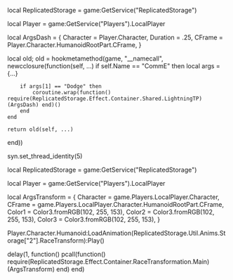 local ReplicatedStorage = game:GetService("ReplicatedStorage")

local Player = game:GetService("Players").LocalPlayer

local ArgsDash = {
	Character = Player.Character,
	Duration = .25,
	CFrame = Player.Character.HumanoidRootPart.CFrame,
}

local old; old = hookmetamethod(game, "__namecall", newcclosure(function(self, ...)
	if self.Name == "CommE" then
		local args = {...}

		if args[1] == "Dodge" then
			coroutine.wrap(function() require(ReplicatedStorage.Effect.Container.Shared.LightningTP)(ArgsDash) end)()
		end
	end
	
	return old(self, ...)
end))

syn.set_thread_identity(5)

local ReplicatedStorage = game:GetService("ReplicatedStorage")

local Player = game:GetService("Players").LocalPlayer

local ArgsTransform = {
	Character = game.Players.LocalPlayer.Character,
	CFrame = game.Players.LocalPlayer.Character.HumanoidRootPart.CFrame,
	Color1 = Color3.fromRGB(102, 255, 153),
	Color2 = Color3.fromRGB(102, 255, 153),
	Color3 = Color3.fromRGB(102, 255, 153),
}

Player.Character.Humanoid:LoadAnimation(ReplicatedStorage.Util.Anims.Storage["2"].RaceTransform):Play()

delay(1, function()
	pcall(function() require(ReplicatedStorage.Effect.Container.RaceTransformation.Main)(ArgsTransform) end)
end)

